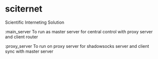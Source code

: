 # sciternet
Scientific Interneting Solution

:main_server
To run as master server for central control with proxy server and client router

:proxy_server
To run on proxy server for shadowsocks server and client sync with master server
